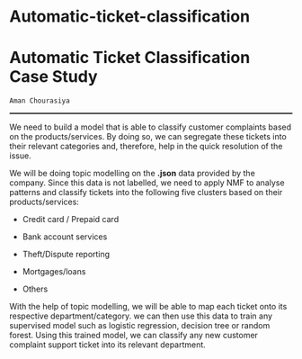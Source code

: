 # Automatic-ticket-classification

# Automatic Ticket Classification Case Study
    Aman Chourasiya
<hr style="border:0.2px solid gray"> </hr>

We need to build a model that is able to classify customer complaints based on the products/services. By doing so, we can segregate these tickets into their relevant categories and, therefore, help in the quick resolution of the issue.

We will be doing topic modelling on the <b>.json</b> data provided by the company. Since this data is not labelled, we need to apply NMF to analyse patterns and classify tickets into the following five clusters based on their products/services:

* Credit card / Prepaid card

* Bank account services

* Theft/Dispute reporting

* Mortgages/loans

* Others 


With the help of topic modelling, we will be able to map each ticket onto its respective department/category. we can then use this data to train any supervised model such as logistic regression, decision tree or random forest. Using this trained model, we can classify any new customer complaint support ticket into its relevant department.
